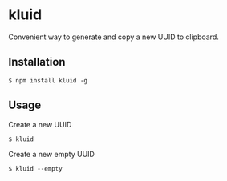 kluid
=====

Convenient way to generate and copy a new UUID to clipboard.

Installation
------------

```
$ npm install kluid -g
```

Usage
-----
Create a new UUID
```
$ kluid
```

Create a new empty UUID
```
$ kluid --empty
```
